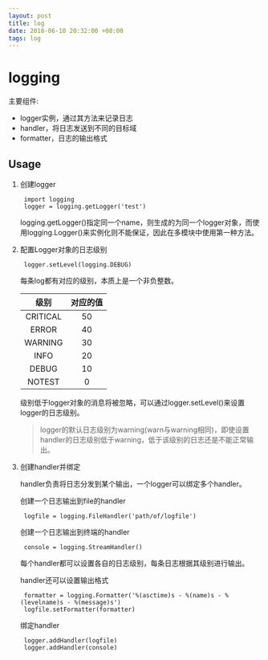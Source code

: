```yaml
---
layout: post
title: log
date: 2018-06-10 20:32:00 +08:00
tags: log
---
```


# logging #

主要组件:

+ logger实例，通过其方法来记录日志
+ handler，将日志发送到不同的目标域
+ formatter，日志的输出格式


## Usage ##

1. 创建logger


        import logging
        logger = logging.getLogger('test')


    logging.getLogger()指定同一个name，则生成的为同一个logger对象，而使用logging.Logger()来实例化则不能保证，因此在多模块中使用第一种方法。

2. 配置Logger对象的日志级别

        logger.setLevel(logging.DEBUG)

    每条log都有对应的级别，本质上是一个非负整数。

    |级别|对应的值|
    |:-:|:-:|
    |CRITICAL|50|
    |ERROR|40|
    |WARNING|30|
    |INFO|20|
    |DEBUG|10|
    |NOTEST|0|

    级别低于logger对象的消息将被忽略，可以通过logger.setLevel()来设置logger的日志级别。

    > logger的默认日志级别为warning(warn与warning相同)，即使设置handler的日志级别低于warning，低于该级别的日志还是不能正常输出。

3. 创建handler并绑定

    handler负责将日志分发到某个输出，一个logger可以绑定多个handler。

    创建一个日志输出到file的handler


        logfile = logging.FileHandler('path/of/logfile')


    创建一个日志输出到终端的handler


        console = logging.StreamHandler()


    每个handler都可以设置各自的日志级别，每条日志根据其级别进行输出。

    handler还可以设置输出格式



        formatter = logging.Formatter('%(asctime)s - %(name)s - %(levelname)s - %(message)s')
        logfile.setFormatter(formatter)


    绑定handler


        logger.addHandler(logfile)
        logger.addHandler(console)